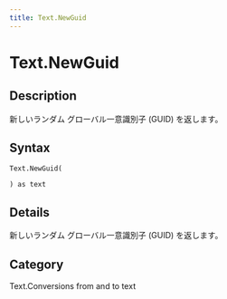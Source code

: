 ```yaml
---
title: Text.NewGuid
---
```


# Text.NewGuid


## Description

新しいランダム グローバル一意識別子 (GUID) を返します。


## Syntax

```powerquery
Text.NewGuid(

) as text
```


## Details

新しいランダム グローバル一意識別子 (GUID) を返します。



## Category
Text.Conversions from and to text
